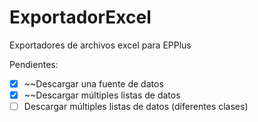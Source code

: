 # ExportadorExcel
Exportadores de archivos excel para EPPlus

Pendientes:
 - [x] ~~Descargar una fuente de datos
 - [x] ~~Descargar múltiples listas de datos
 - [ ] Descargar múltiples listas de datos (diferentes clases)
